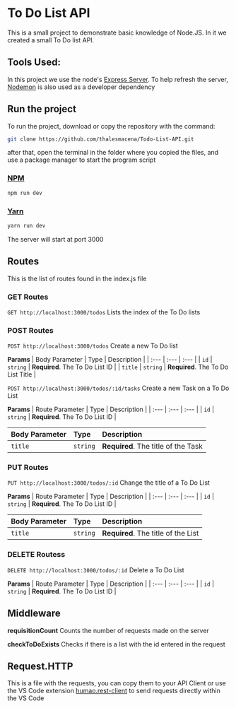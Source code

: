 # To Do List API
This is a small project to demonstrate basic knowledge of Node.JS. In it we created a small To Do list API. 

## Tools Used:
In this project we use the node's [Express Server](https://expressjs.com/). To help refresh the server, [Nodemon](https://nodemon.io/) is also used as a developer dependency 

## Run the project
To run the project, download or copy the repository with the command:
```Bash
git clone https://github.com/thalesmacena/Todo-List-API.git
```
after that, open the terminal in the folder where you copied the files, and use a package manager to start the program script
### [NPM](https://www.npmjs.com/)
```Bash
npm run dev
```
### [Yarn](https://yarnpkg.com/)
```Bash
yarn run dev
```
The server will start at port 3000

## Routes
This is the list of routes found in the index.js file

### GET Routes
`GET http://localhost:3000/todos`
Lists the index of the To Do lists

### POST Routes
`POST http://localhost:3000/todos`
Create a new To Do list

**Params**
| Body Parameter | Type | Description |
| :--- | :--- | :--- |
| `id` | `string` | **Required**. The To Do List ID |
| `title` | `string` | **Required**. The To Do List Title |

`POST http://localhost:3000/todos/:id/tasks`
Create a new Task on a To Do List

**Params**
| Route Parameter | Type | Description |
| :--- | :--- | :--- |
| `id` | `string` | **Required**. The To Do List ID |

| Body Parameter | Type | Description |
| :--- | :--- | :--- |
| `title` | `string` | **Required**. The title of the Task |


### PUT Routes
`PUT http://localhost:3000/todos/:id`
Change the title of a To Do List

**Params**
| Route Parameter | Type | Description |
| :--- | :--- | :--- |
| `id` | `string` | **Required**. The To Do List ID |

| Body Parameter | Type | Description |
| :--- | :--- | :--- |
| `title` | `string` | **Required**. The title of the List |

### DELETE Routess
`DELETE http://localhost:3000/todos/:id`
Delete a To Do List

**Params**
| Route Parameter | Type | Description |
| :--- | :--- | :--- |
| `id` | `string` | **Required**. The To Do List ID |

## Middleware

**requisitionCount**
Counts the number of requests made on the server

**checkToDoExists**
Checks if there is a list with the id entered in the request

## Request.HTTP
This is a file with the requests, you can copy them to your API Client or use the VS Code extension [humao.rest-client](https://marketplace.visualstudio.com/items?itemName=humao.rest-client) to send requests directly within the VS Code
